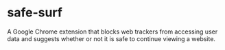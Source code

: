# safe-surf
A Google Chrome extension that blocks web trackers from accessing user data and suggests whether or not it is safe to continue viewing a website.
